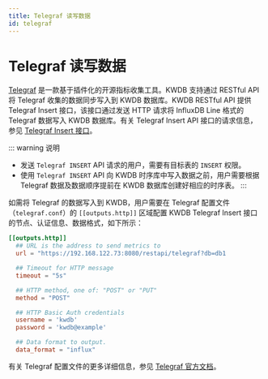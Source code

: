 ```yaml
---
title: Telegraf 读写数据
id: telegraf
---
```


# Telegraf 读写数据

[Telegraf](https://www.influxdata.com/time-series-platform/telegraf/) 是一款基于插件化的开源指标收集工具。KWDB 支持通过 RESTful API 将 Telegraf 收集的数据同步写入到 KWDB 数据库。KWDB RESTful API 提供 Telegraf Insert 接口，该接口通过发送 HTTP 请求将 InfluxDB Line 格式的 Telegraf 数据写入 KWDB 数据库。有关 Telegraf Insert API 接口的请求信息，参见 [Telegraf Insert 接口](../connect-kaiwudb/connect-restful-api.md#telegraf-insert-接口)。

::: warning 说明

- 发送 `Telegraf INSERT` API 请求的用户，需要有目标表的 `INSERT` 权限。
- 使用 `Telegraf INSERT` API 向 KWDB 时序库中写入数据之前，用户需要根据 Telegraf 数据及数据顺序提前在 KWDB 数据库创建好相应的时序表。
  :::

如需将 Telegraf 的数据写入到 KWDB，用户需要在 Telegraf 配置文件（`telegraf.conf`）的 `[[outputs.http]]` 区域配置 KWDB Telegraf Insert 接口的节点、认证信息、数据格式，如下所示：

```toml
[[outputs.http]]
  ## URL is the address to send metrics to
  url = "https://192.168.122.73:8080/restapi/telegraf?db=db1

  ## Timeout for HTTP message
  timeout = "5s"

  ## HTTP method, one of: "POST" or "PUT"
  method = "POST"

  ## HTTP Basic Auth credentials
  username = 'kwdb'
  password = 'kwdb@example'

  ## Data format to output.
  data_format = "influx"
```

有关 Telegraf 配置文件的更多详细信息，参见 [Telegraf 官方文档](https://docs.influxdata.com/telegraf/v1/configuration/)。
